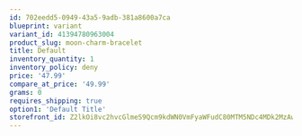 ```yaml
---
id: 702eedd5-0949-43a5-9adb-381a8600a7ca
blueprint: variant
variant_id: 41394780963004
product_slug: moon-charm-bracelet
title: Default
inventory_quantity: 1
inventory_policy: deny
price: '47.99'
compare_at_price: '49.99'
grams: 0
requires_shipping: true
option1: 'Default Title'
storefront_id: Z2lkOi8vc2hvcGlmeS9Qcm9kdWN0VmFyaWFudC80MTM5NDc4MDk2MzAwNA==
---
```

